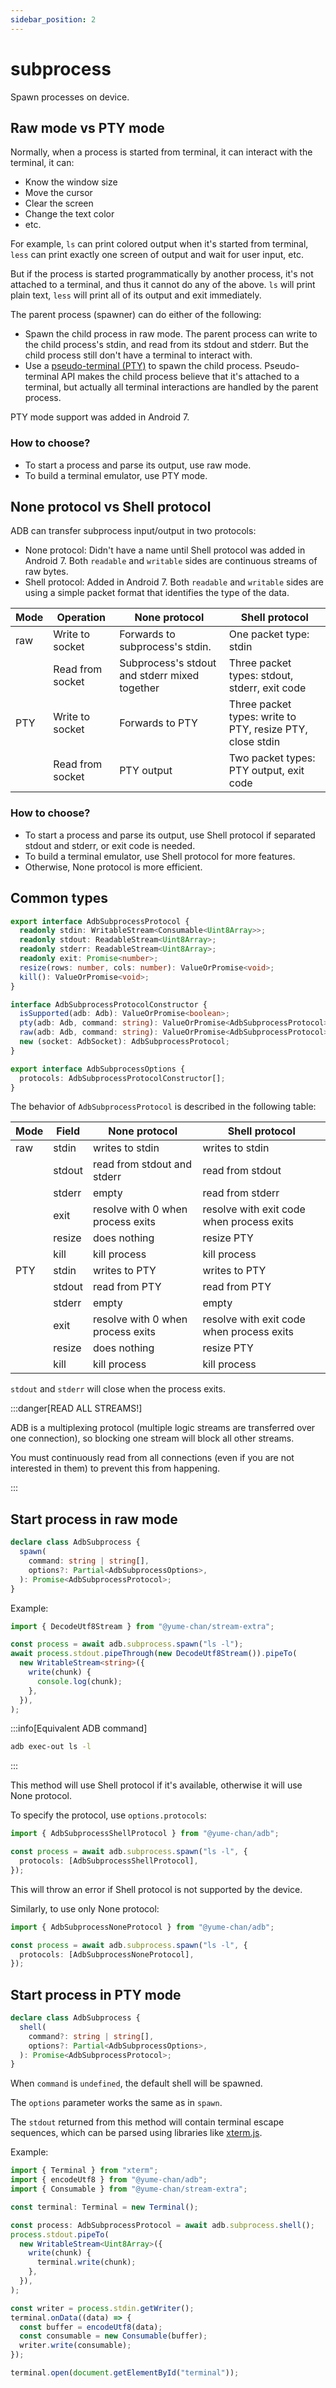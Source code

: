 ```yaml
---
sidebar_position: 2
---
```


# subprocess

Spawn processes on device.

## Raw mode vs PTY mode

Normally, when a process is started from terminal, it can interact with the terminal, it can:

- Know the window size
- Move the cursor
- Clear the screen
- Change the text color
- etc.

For example, `ls` can print colored output when it's started from terminal, `less` can print exactly one screen of output and wait for user input, etc.

But if the process is started programmatically by another process, it's not attached to a terminal, and thus it cannot do any of the above. `ls` will print plain text, `less` will print all of its output and exit immediately.

The parent process (spawner) can do either of the following:

- Spawn the child process in raw mode. The parent process can write to the child process's stdin, and read from its stdout and stderr. But the child process still don't have a terminal to interact with.
- Use a [pseudo-terminal (PTY)](https://man7.org/linux/man-pages/man7/pty.7.html) to spawn the child process. Pseudo-terminal API makes the child process believe that it's attached to a terminal, but actually all terminal interactions are handled by the parent process.

PTY mode support was added in Android 7.

### How to choose?

- To start a process and parse its output, use raw mode.
- To build a terminal emulator, use PTY mode.

## None protocol vs Shell protocol

ADB can transfer subprocess input/output in two protocols:

* None protocol: Didn't have a name until Shell protocol was added in Android 7. Both `readable` and `writable` sides are continuous streams of raw bytes.
* Shell protocol: Added in Android 7. Both `readable` and `writable` sides are using a simple packet format that identifies the type of the data.

| Mode | Operation        | None protocol                                 | Shell protocol                                            |
| ---- | ---------------- | --------------------------------------------- | --------------------------------------------------------- |
| raw  | Write to socket  | Forwards to subprocess's stdin.               | One packet type: stdin                                    |
|      | Read from socket | Subprocess's stdout and stderr mixed together | Three packet types: stdout, stderr, exit code             |
| PTY  | Write to socket  | Forwards to PTY                               | Three packet types: write to PTY, resize PTY, close stdin |
|      | Read from socket | PTY output                                    | Two packet types: PTY output, exit code                   |

### How to choose?

- To start a process and parse its output, use Shell protocol if separated stdout and stderr, or exit code is needed.
- To build a terminal emulator, use Shell protocol for more features.
- Otherwise, None protocol is more efficient.

## Common types

```ts
export interface AdbSubprocessProtocol {
  readonly stdin: WritableStream<Consumable<Uint8Array>>;
  readonly stdout: ReadableStream<Uint8Array>;
  readonly stderr: ReadableStream<Uint8Array>;
  readonly exit: Promise<number>;
  resize(rows: number, cols: number): ValueOrPromise<void>;
  kill(): ValueOrPromise<void>;
}

interface AdbSubprocessProtocolConstructor {
  isSupported(adb: Adb): ValueOrPromise<boolean>;
  pty(adb: Adb, command: string): ValueOrPromise<AdbSubprocessProtocol>;
  raw(adb: Adb, command: string): ValueOrPromise<AdbSubprocessProtocol>;
  new (socket: AdbSocket): AdbSubprocessProtocol;
}

export interface AdbSubprocessOptions {
  protocols: AdbSubprocessProtocolConstructor[];
}
```

The behavior of `AdbSubprocessProtocol` is described in the following table:

| Mode | Field  | None protocol                     | Shell protocol                            |
| ---- | ------ | --------------------------------- | ----------------------------------------- |
| raw  | stdin  | writes to stdin                   | writes to stdin                           |
|      | stdout | read from stdout and stderr       | read from stdout                          |
|      | stderr | empty                             | read from stderr                          |
|      | exit   | resolve with 0 when process exits | resolve with exit code when process exits |
|      | resize | does nothing                      | resize PTY                                |
|      | kill   | kill process                      | kill process                              |
| PTY  | stdin  | writes to PTY                     | writes to PTY                             |
|      | stdout | read from PTY                     | read from PTY                             |
|      | stderr | empty                             | empty                                     |
|      | exit   | resolve with 0 when process exits | resolve with exit code when process exits |
|      | resize | does nothing                      | resize PTY                                |
|      | kill   | kill process                      | kill process                              |

`stdout` and `stderr` will close when the process exits.

:::danger[READ ALL STREAMS!]

ADB is a multiplexing protocol (multiple logic streams are transferred over one connection), so blocking one stream will block all other streams.

You must continuously read from all connections (even if you are not interested in them) to prevent this from happening.

:::

## Start process in raw mode

```ts
declare class AdbSubprocess {
  spawn(
    command: string | string[],
    options?: Partial<AdbSubprocessOptions>,
  ): Promise<AdbSubprocessProtocol>;
}
```

Example:

```ts transpile
import { DecodeUtf8Stream } from "@yume-chan/stream-extra";

const process = await adb.subprocess.spawn("ls -l");
await process.stdout.pipeThrough(new DecodeUtf8Stream()).pipeTo(
  new WritableStream<string>({
    write(chunk) {
      console.log(chunk);
    },
  }),
);
```

:::info[Equivalent ADB command]

```sh
adb exec-out ls -l
```

:::

This method will use Shell protocol if it's available, otherwise it will use None protocol.

To specify the protocol, use `options.protocols`:

```ts transpile
import { AdbSubprocessShellProtocol } from "@yume-chan/adb";

const process = await adb.subprocess.spawn("ls -l", {
  protocols: [AdbSubprocessShellProtocol],
});
```

This will throw an error if Shell protocol is not supported by the device.

Similarly, to use only None protocol:

```ts transpile
import { AdbSubprocessNoneProtocol } from "@yume-chan/adb";

const process = await adb.subprocess.spawn("ls -l", {
  protocols: [AdbSubprocessNoneProtocol],
});
```

## Start process in PTY mode

```ts
declare class AdbSubprocess {
  shell(
    command?: string | string[],
    options?: Partial<AdbSubprocessOptions>,
  ): Promise<AdbSubprocessProtocol>;
}
```

When `command` is `undefined`, the default shell will be spawned.

The `options` parameter works the same as in `spawn`.

The `stdout` returned from this method will contain terminal escape sequences, which can be parsed using libraries like [xterm.js](https://xtermjs.org/).

Example:

```ts transpile
import { Terminal } from "xterm";
import { encodeUtf8 } from "@yume-chan/adb";
import { Consumable } from "@yume-chan/stream-extra";

const terminal: Terminal = new Terminal();

const process: AdbSubprocessProtocol = await adb.subprocess.shell();
process.stdout.pipeTo(
  new WritableStream<Uint8Array>({
    write(chunk) {
      terminal.write(chunk);
    },
  }),
);

const writer = process.stdin.getWriter();
terminal.onData((data) => {
  const buffer = encodeUtf8(data);
  const consumable = new Consumable(buffer);
  writer.write(consumable);
});

terminal.open(document.getElementById("terminal"));
```

